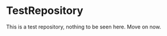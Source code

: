TestRepository
==============

This is a test repository, nothing to be seen here. Move on now.  
 
 
   
     
   
        
                      
